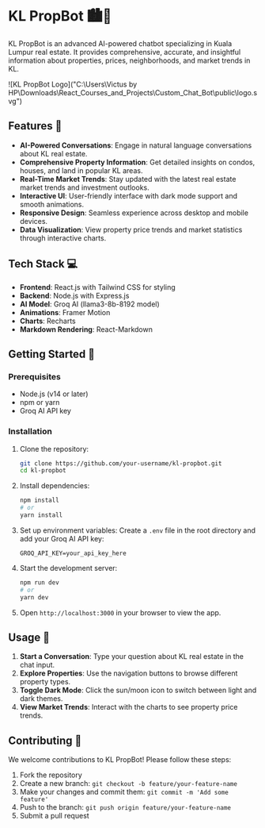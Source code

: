 # KL PropBot 🏙️🤖

KL PropBot is an advanced AI-powered chatbot specializing in Kuala Lumpur real estate. It provides comprehensive, accurate, and insightful information about properties, prices, neighborhoods, and market trends in KL.

![KL PropBot Logo]("C:\Users\Victus by HP\Downloads\React_Courses_and_Projects\Custom_Chat_Bot\public\logo.svg")

## Features 🌟

- **AI-Powered Conversations**: Engage in natural language conversations about KL real estate.
- **Comprehensive Property Information**: Get detailed insights on condos, houses, and land in popular KL areas.
- **Real-Time Market Trends**: Stay updated with the latest real estate market trends and investment outlooks.
- **Interactive UI**: User-friendly interface with dark mode support and smooth animations.
- **Responsive Design**: Seamless experience across desktop and mobile devices.
- **Data Visualization**: View property price trends and market statistics through interactive charts.

## Tech Stack 💻

- **Frontend**: React.js with Tailwind CSS for styling
- **Backend**: Node.js with Express.js
- **AI Model**: Groq AI (llama3-8b-8192 model)
- **Animations**: Framer Motion
- **Charts**: Recharts
- **Markdown Rendering**: React-Markdown

## Getting Started 🚀

### Prerequisites

- Node.js (v14 or later)
- npm or yarn
- Groq AI API key

### Installation

1. Clone the repository:
   ```bash
   git clone https://github.com/your-username/kl-propbot.git
   cd kl-propbot
   ```

2. Install dependencies:
   ```bash
   npm install
   # or
   yarn install
   ```

3. Set up environment variables:
   Create a `.env` file in the root directory and add your Groq AI API key:
   ```
   GROQ_API_KEY=your_api_key_here
   ```

4. Start the development server:
   ```bash
   npm run dev
   # or
   yarn dev
   ```

5. Open `http://localhost:3000` in your browser to view the app.

## Usage 📱

1. **Start a Conversation**: Type your question about KL real estate in the chat input.
2. **Explore Properties**: Use the navigation buttons to browse different property types.
3. **Toggle Dark Mode**: Click the sun/moon icon to switch between light and dark themes.
4. **View Market Trends**: Interact with the charts to see property price trends.

## Contributing 🤝

We welcome contributions to KL PropBot! Please follow these steps:

1. Fork the repository
2. Create a new branch: `git checkout -b feature/your-feature-name`
3. Make your changes and commit them: `git commit -m 'Add some feature'`
4. Push to the branch: `git push origin feature/your-feature-name`
5. Submit a pull request

